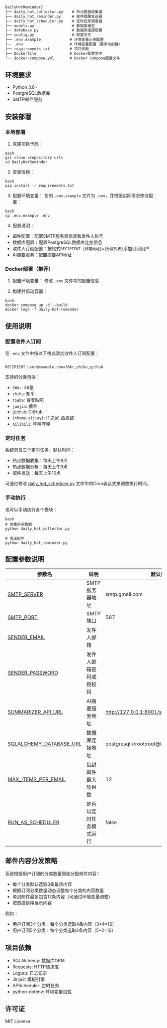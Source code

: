 ```markdown
DailyHotReminder/
├── daily_hot_collector.py    # 热点数据收集器
├── daily_hot_reminder.py     # 邮件提醒发送器
├── daily_hot_scheduler.py    # 定时任务调度器
├── models.py                 # 数据库模型
├── database.py               # 数据库连接配置
├── config.py                 # 配置文件
├── .env.example             # 环境变量示例配置
├── .env                     # 环境变量配置（需手动创建）
├── requirements.txt         # 项目依赖
├── Dockerfile               # Docker配置文件
└── docker-compose.yml       # Docker Compose配置文件
```
## 环境要求

- Python 3.8+
- PostgreSQL数据库
- SMTP邮件服务

## 安装部署

### 本地部署

1. 克隆项目代码：
```
bash
git clone <repository-url>
cd DailyHotReminder
```
2. 安装依赖：
```
bash
pip install -r requirements.txt
```
3. 配置环境变量：
复制 `.env.example` 文件为 `.env`，并根据实际情况修改配置：
```
bash
cp .env.example .env
```
4. 配置说明：
- 邮件配置：配置SMTP服务器信息和发件人账号
- 数据库配置：配置PostgreSQL数据库连接信息
- 收件人订阅配置：按格式`RECIPIENT_{邮箱地址}={分类列表}`添加订阅用户
- AI摘要服务：配置摘要API地址

### Docker部署（推荐）

1. 配置环境变量：
修改 `.env` 文件中的配置信息

2. 构建并启动容器：
```
bash
docker compose up -d --build
docker logs -f daily-hot-reminder
```
## 使用说明

### 配置收件人订阅

在 `.env` 文件中按以下格式添加收件人订阅配置：
```

RECIPIENT_user@example.com=36kr,zhihu,github
```
支持的分类包括：
- `36kr`: 36氪
- `zhihu`: 知乎
- `tieba`: 百度贴吧
- `juejin`: 掘金
- `github`: GitHub
- `ithome-xijiayi`: IT之家-西嘉懿
- `bilibili`: 哔哩哔哩

### 定时任务

系统包含三个定时任务，默认时间：
- 热点数据收集：每天上午8点
- 热点数据分析：每天上午9点
- 邮件发送：每天上午10点

可通过修改 [daily_hot_scheduler.py](file:///Users/yueyong/Dev/DailyHotReminder/daily_hot_scheduler.py) 文件中的Cron表达式来调整执行时间。

### 手动执行

也可以手动执行各个模块：
```
bash
# 收集热点数据
python daily_hot_collector.py

# 发送邮件
python daily_hot_reminder.py
```
## 配置参数说明

| 参数名 | 说明 | 默认值 |
|--------|------|--------|
| [SMTP_SERVER](file:///Users/yueyong/Dev/DailyHotReminder/config.py#L16-L16) | SMTP服务器地址 | smtp.gmail.com |
| [SMTP_PORT](file:///Users/yueyong/Dev/DailyHotReminder/config.py#L17-L17) | SMTP端口 | 587 |
| [SENDER_EMAIL](file:///Users/yueyong/Dev/DailyHotReminder/config.py#L18-L18) | 发件人邮箱 |  |
| [SENDER_PASSWORD](file:///Users/yueyong/Dev/DailyHotReminder/config.py#L15-L15) | 发件人邮箱密码或授权码 |  |
| [SUMMARIZER_API_URL](file:///Users/yueyong/Dev/DailyHotReminder/config.py#L9-L9) | AI摘要服务地址 | http://127.0.0.1:8001/summarize |
| [SQLALCHEMY_DATABASE_URL](file:///Users/yueyong/Dev/DailyHotReminder/config.py#L13-L13) | 数据库连接地址 | postgresql://root:root@localhost:5432/alfred |
| [MAX_ITEMS_PER_EMAIL](file:///Users/yueyong/Dev/DailyHotReminder/config.py#L18-L18) | 每封邮件最大项目数 | 12 |
| [RUN_AS_SCHEDULER](file:///Users/yueyong/Dev/DailyHotReminder/config.py#L23-L23) | 是否以定时任务模式运行 | false |

## 邮件内容分发策略

系统根据用户订阅的分类数量智能分配邮件内容：
- 每个分类默认选取3条最热内容
- 根据订阅分类数量动态调整每个分类的内容数量
- 单封邮件最多包含12条内容（可通过环境变量调整）
- 按热度排序展示内容

例如：
- 用户订阅3个分类：每个分类选取4条内容（3*4=12）
- 用户订阅5个分类：每个分类选取2条内容（5*2=10）

## 项目依赖

- SQLAlchemy: 数据库ORM
- Requests: HTTP请求库
- Loguru: 日志记录
- Jinja2: 模板引擎
- APScheduler: 定时任务
- python-dotenv: 环境变量加载

## 许可证

MIT License
```
